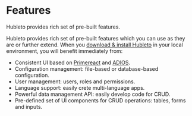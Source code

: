 # Features

Hubleto provides rich set of pre-built features.

Hubleto provides rich set of pre-built features which you can use as they are or further extend. When you [download & install Hubleto](install) in your local environment, you will benefit immediately from:

  * Consistent UI based on [Primereact](https://www.primereact.org) and [ADIOS](https://github.com/wai-blue/ADIOS).
  * Configuration management: file-based or database-based configuration.
  * User management: users, roles and permissions.
  * Language support: easily crete multi-language apps.
  * Powerful data management API: easily develop code for CRUD.
  * Pre-defined set of UI components for CRUD operations: tables, forms and inputs.
